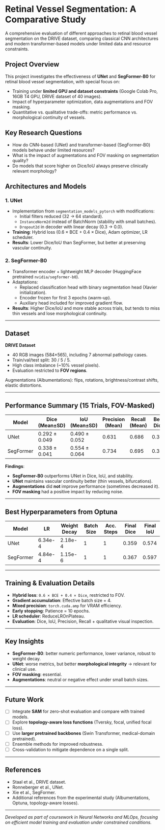 # Retinal Vessel Segmentation: A Comparative Study

A comprehensive evaluation of different approaches to retinal blood vessel segmentation on the DRIVE dataset, comparing classical CNN architectures and modern transformer-based models under limited data and resource constraints.

## Project Overview

This project investigates the effectiveness of **UNet** and **SegFormer-B0** for retinal blood vessel segmentation, with special focus on:

- Training under **limited GPU and dataset constraints** (Google Colab Pro, 16GB T4 GPU, DRIVE dataset of 40 images).  
- Impact of hyperparameter optimization, data augmentations and FOV masking.  
- Quantitative vs. qualitative trade-offs: metric performance vs. morphological continuity of vessels.  


## Key Research Questions

- How do CNN-based (UNet) and transformer-based (SegFormer-B0) models behave under limited resources?  
- What is the impact of augmentations and FOV masking on segmentation quality?  
- Do models that score higher on Dice/IoU always preserve clinically relevant morphology?  

## Architectures and Models

### 1. UNet
- Implementation from `segmentation_models_pytorch` with modifications:
  - Initial filters reduced (32 → 64 standard).
  - `InstanceNorm2d` instead of BatchNorm (stability with small batches).
  - `Dropout2d` in decoder with linear decay (0.3 → 0.0).
- **Training**: Hybrid loss (0.6 × BCE + 0.4 × Dice), Adam optimizer, LR scheduler.  
- **Results**: Lower Dice/IoU than SegFormer, but better at preserving vascular continuity.

### 2. SegFormer-B0
- Transformer encoder + lightweight MLP decoder (HuggingFace pretrained `nvidia/segformer-b0`).  
- Adaptations:
  - Replaced classification head with binary segmentation head (Xavier initialization).  
  - Encoder frozen for first 3 epochs (warm-up).  
  - Auxiliary head included for improved gradient flow.  
- **Results**: Higher Dice/IoU and more stable across trials, but tends to miss thin vessels and lose morphological continuity.  

---

## Dataset

**DRIVE Dataset**  
- 40 RGB images (584×565), including 7 abnormal pathology cases.  
- Train/val/test split: 30 / 5 / 5.  
- High class imbalance (~10% vessel pixels).  
- Evaluation restricted to **FOV regions**.  

Augmentations (Albumentations): flips, rotations, brightness/contrast shifts, elastic distortions.  

---

## Performance Summary (15 Trials, FOV-Masked)

| Model     | Dice (Mean±SD)   | IoU (Mean±SD)    | Precision (Mean) | Recall (Mean)  | Best Dice | Best IoU |
|-----------|------------------|------------------|------------------|----------------|-----------|----------|
| UNet      | 0.292 ± 0.049    | 0.490 ± 0.052    | 0.631            | 0.686          | 0.359     | 0.579    |
| SegFormer | 0.338 ± 0.041    | 0.554 ± 0.064    | 0.734            | 0.695          | 0.367     | 0.597    |

**Findings**:  
- **SegFormer-B0** outperforms UNet in Dice, IoU, and stability.  
- **UNet** maintains vascular continuity better (thin vessels, bifurcations).  
- **Augmentations** did **not** improve performance (sometimes decreased it).  
- **FOV masking** had a positive impact by reducing noise.  

---

## Best Hyperparameters from Optuna

| Model     | LR        | Weight Decay | Batch Size | Acc. Steps | Final Dice | Final IoU |
|-----------|-----------|--------------|------------|-------------|------------|-----------|
| UNet      | 6.34e-4   | 2.18e-4      | 1          | 1           | 0.359      | 0.574     |
| SegFormer | 4.84e-4   | 1.15e-6      | 1          | 1           | 0.367      | 0.597     |

---

## Training & Evaluation Details

- **Hybrid loss**: `0.6 × BCE + 0.4 × Dice`, restricted to FOV.  
- **Gradient accumulation**: Effective batch size = 4.  
- **Mixed precision**: `torch.cuda.amp` for VRAM efficiency.  
- **Early stopping**: Patience = 10 epochs.  
- **LR scheduler**: ReduceLROnPlateau.  
- **Evaluation**: Dice, IoU, Precision, Recall + qualitative visual inspection.  

---

## Key Insights

- **SegFormer-B0**: better numeric performance, lower variance, robust to weight decay.  
- **UNet**: worse metrics, but better **morphological integrity** → relevant for clinical use.  
- **FOV masking**: essential.  
- **Augmentations**: neutral or negative effect under small batch sizes.  

---

## Future Work

- [ ] Integrate **SAM** for zero-shot evaluation and compare with trained models.  
- [ ] Explore **topology-aware loss functions** (Tversky, focal, unified focal loss).  
- [ ] Use **larger pretrained backbones** (Swin Transformer, medical-domain pretrained).  
- [ ] Ensemble methods for improved robustness.  
- [ ] Cross-validation to mitigate dependence on a single split.  

---

## References

- Staal et al., DRIVE dataset.  
- Ronneberger et al., UNet.  
- Xie et al., SegFormer.  
- Additional references from the experimental study (Albumentations, Optuna, topology-aware losses).  

---

*Developed as part of coursework in Neural Networks and MLOps, focusing on efficient model training and evaluation under constrained conditions.*  
